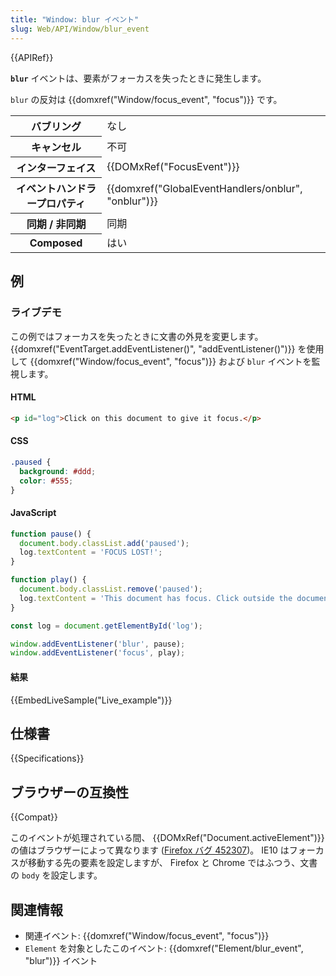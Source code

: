 ```yaml
---
title: "Window: blur イベント"
slug: Web/API/Window/blur_event
---
```


{{APIRef}}

**`blur`** イベントは、要素がフォーカスを失ったときに発生します。

`blur` の反対は {{domxref("Window/focus_event", "focus")}} です。

<table class="properties">
  <tbody>
    <tr>
      <th scope="row">バブリング</th>
      <td>なし</td>
    </tr>
    <tr>
      <th scope="row">キャンセル</th>
      <td>不可</td>
    </tr>
    <tr>
      <th scope="row">インターフェイス</th>
      <td>{{DOMxRef("FocusEvent")}}</td>
    </tr>
    <tr>
      <th scope="row">イベントハンドラープロパティ</th>
      <td>
        {{domxref("GlobalEventHandlers/onblur", "onblur")}}
      </td>
    </tr>
    <tr>
      <th scope="row">同期 / 非同期</th>
      <td>同期</td>
    </tr>
    <tr>
      <th scope="row">Composed</th>
      <td>はい</td>
    </tr>
  </tbody>
</table>

## 例

### ライブデモ

この例ではフォーカスを失ったときに文書の外見を変更します。 {{domxref("EventTarget.addEventListener()", "addEventListener()")}} を使用して {{domxref("Window/focus_event", "focus")}} および `blur` イベントを監視します。

#### HTML

```html
<p id="log">Click on this document to give it focus.</p>
```

#### CSS

```css
.paused {
  background: #ddd;
  color: #555;
}
```

#### JavaScript

```js
function pause() {
  document.body.classList.add('paused');
  log.textContent = 'FOCUS LOST!';
}

function play() {
  document.body.classList.remove('paused');
  log.textContent = 'This document has focus. Click outside the document to lose focus.';
}

const log = document.getElementById('log');

window.addEventListener('blur', pause);
window.addEventListener('focus', play);
```

#### 結果

{{EmbedLiveSample("Live_example")}}

## 仕様書

{{Specifications}}

## ブラウザーの互換性

{{Compat}}

このイベントが処理されている間、 {{DOMxRef("Document.activeElement")}} の値はブラウザーによって異なります ([Firefox バグ 452307](https://bugzil.la/452307))。 IE10 はフォーカスが移動する先の要素を設定しますが、 Firefox と Chrome ではふつう、文書の `body` を設定します。

## 関連情報

- 関連イベント: {{domxref("Window/focus_event", "focus")}}
- `Element` を対象としたこのイベント: {{domxref("Element/blur_event", "blur")}} イベント
